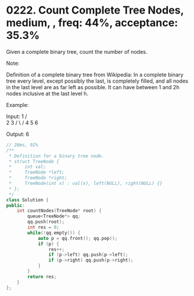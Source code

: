 # 0222. Count Complete Tree Nodes, medium, , freq: 44%, acceptance: 35.3%

Given a complete binary tree, count the number of nodes.

Note:

Definition of a complete binary tree from Wikipedia:
In a complete binary tree every level, except possibly the last, is completely filled, and all nodes in the last level are as far left as possible. It can have between 1 and 2h nodes inclusive at the last level h.

Example:

Input: 
    1
   / \
  2   3
 / \  /
4  5 6

Output: 6

```c++
// 28ms, 92%
/**
 * Definition for a binary tree node.
 * struct TreeNode {
 *     int val;
 *     TreeNode *left;
 *     TreeNode *right;
 *     TreeNode(int x) : val(x), left(NULL), right(NULL) {}
 * };
 */
class Solution {
public:
    int countNodes(TreeNode* root) {
        queue<TreeNode*> qq;
        qq.push(root);
        int res = 0;
        while(!qq.empty()) {
            auto p = qq.front(); qq.pop();
            if (p) {
                res++;
                if (p->left) qq.push(p->left);
                if (p->right) qq.push(p->right);
            }
        }
        return res;
    }
};

```
